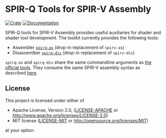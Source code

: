 # SPIR-Q Tools for SPIR-V Assembly

[![Crate](https://img.shields.io/crates/v/spirq-spvasm)](https://crates.io/crates/spirq-spvasm)
[![Documentation](https://docs.rs/spirq-spvasm/badge.svg)](https://docs.rs/spirq-spvasm)

SPIR-Q tools for SPIR-V Assembly provides useful auxiliaries for shader and shader tool development. The toolkit currently provides the following tools:

- Assembler [`spirq-as`](../spirq-as/README.md) (drop-in replacement of `spirv-as`)
- Disassemlber [`spirq-dis`](../spirq-dis) (drop-in replacement of `spirv-dis`)

`spirq-as` and `spirq-dis` share the same commandline arguments as [the official tools](https://github.com/KhronosGroup/SPIRV-Tools). They consume the same SPIR-V assembly syntax as described [here](https://github.com/KhronosGroup/SPIRV-Tools/blob/main/docs/syntax.md).

## License

This project is licensed under either of

* Apache License, Version 2.0, ([LICENSE-APACHE](LICENSE-APACHE) or http://www.apache.org/licenses/LICENSE-2.0)
* MIT license ([LICENSE-MIT](LICENSE-MIT) or http://opensource.org/licenses/MIT)

at your option.
